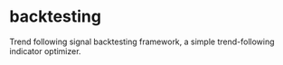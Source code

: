 # backtesting
Trend following signal backtesting framework, a simple trend-following indicator optimizer.
